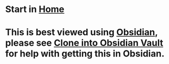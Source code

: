 # Start in [Home](https://github.com/TiredAJ/CsharpTips/blob/main/Home.md)

# This is best viewed using [Obsidian](https://obsidian.md/), please see [Clone into Obsidian Vault](https://github.com/TiredAJ/CsharpTips/blob/main/Misc/Clone%20into%20Obsidian%20Vault.md) for help with getting this in Obsidian.
